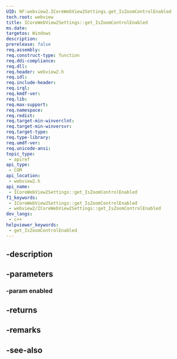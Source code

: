 ```yaml
---
UID: NF:webview2.ICoreWebView2Settings.get_IsZoomControlEnabled
tech.root: webview
title: ICoreWebView2Settings::get_IsZoomControlEnabled
ms.date: 
targetos: Windows
description: 
prerelease: false
req.assembly: 
req.construct-type: function
req.ddi-compliance: 
req.dll: 
req.header: webview2.h
req.idl: 
req.include-header: 
req.irql: 
req.kmdf-ver: 
req.lib: 
req.max-support: 
req.namespace: 
req.redist: 
req.target-min-winverclnt: 
req.target-min-winversvr: 
req.target-type: 
req.type-library: 
req.umdf-ver: 
req.unicode-ansi: 
topic_type:
 - apiref
api_type:
 - COM
api_location:
 - webview2.h
api_name:
 - ICoreWebView2Settings::get_IsZoomControlEnabled
f1_keywords:
 - ICoreWebView2Settings::get_IsZoomControlEnabled
 - webview2/ICoreWebView2Settings::get_IsZoomControlEnabled
dev_langs:
 - c++
helpviewer_keywords:
 - get_IsZoomControlEnabled
---
```


## -description

## -parameters

### -param enabled

## -returns

## -remarks

## -see-also

